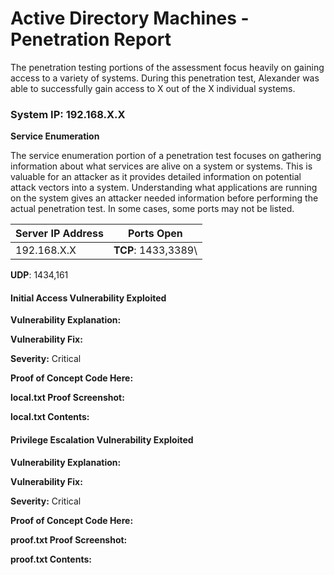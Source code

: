 
# **Active Directory Machines - Penetration Report**

The penetration testing portions of the assessment focus heavily on gaining access to a variety of systems.
During this penetration test, Alexander was able to successfully gain access to X out of the X individual systems.

### System IP: 192.168.X.X

**Service Enumeration**

The service enumeration portion of a penetration test focuses on gathering information about what services are alive on a system or systems.
This is valuable for an attacker as it provides detailed information on potential attack vectors into a system.
Understanding what applications are running on the system gives an attacker needed information before performing the actual penetration test.
In some cases, some ports may not be listed.

Server IP Address | Ports Open
------------------|----------------------------------------
192.168.X.X       | **TCP**: 1433,3389\
**UDP**: 1434,161




#### Initial Access Vulnerability Exploited

**Vulnerability Explanation:**

**Vulnerability Fix:**

**Severity:** Critical

**Proof of Concept Code Here:**

**local.txt Proof Screenshot:**

**local.txt Contents:**

#### Privilege Escalation Vulnerability Exploited

**Vulnerability Explanation:**

**Vulnerability Fix:**

**Severity:** Critical

**Proof of Concept Code Here:**

**proof.txt Proof Screenshot:**

**proof.txt Contents:**
